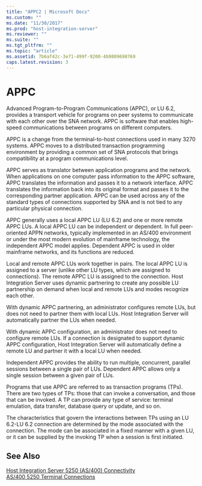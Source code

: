 ```yaml
---
title: "APPC2 | Microsoft Docs"
ms.custom: ""
ms.date: "11/30/2017"
ms.prod: "host-integration-server"
ms.reviewer: ""
ms.suite: ""
ms.tgt_pltfrm: ""
ms.topic: "article"
ms.assetid: 7b6af42c-3e71-499f-9200-4b9809698769
caps.latest.revision: 3
---
```

# APPC
Advanced Program-to-Program Communications (APPC), or LU 6.2, provides a transport vehicle for programs on peer systems to communicate with each other over the SNA network. APPC is software that enables high-speed communications between programs on different computers.  
  
 APPC is a change from the terminal-to-host connections used in many 3270 systems. APPC moves to a distributed transaction programming environment by providing a common set of SNA protocols that brings compatibility at a program communications level.  
  
 APPC serves as translator between application programs and the network. When applications on one computer pass information to the APPC software, APPC translates the information and passes it to a network interface. APPC translates the information back into its original format and passes it to the corresponding partner application. APPC can be used across any of the standard types of connections supported by SNA and is not tied to any particular physical connection.  
  
 APPC generally uses a local APPC LU (LU 6.2) and one or more remote APPC LUs. A local APPC LU can be independent or dependent. In full peer-oriented APPN networks, typically implemented in an AS/400 environment or under the most modern evolution of mainframe technology, the independent APPC model applies. Dependent APPC is used in older mainframe networks, and its functions are reduced.  
  
 Local and remote APPC LUs work together in pairs. The local APPC LU is assigned to a server (unlike other LU types, which are assigned to connections). The remote APPC LU is assigned to the connection. Host Integration Server uses dynamic partnering to create any possible LU partnership on demand when local and remote LUs and modes recognize each other.  
  
 With dynamic APPC partnering, an administrator configures remote LUs, but does not need to partner them with local LUs. Host Integration Server will automatically partner the LUs when needed.  
  
 With dynamic APPC configuration, an administrator does not need to configure remote LUs. If a connection is designated to support dynamic APPC configuration, Host Integration Server will automatically define a remote LU and partner it with a local LU when needed.  
  
 Independent APPC provides the ability to run multiple, concurrent, parallel sessions between a single pair of LUs. Dependent APPC allows only a single session between a given pair of LUs.  
  
 Programs that use APPC are referred to as transaction programs (TPs). There are two types of TPs: those that can invoke a conversation, and those that can be invoked. A TP can provide any type of service: terminal emulation, data transfer, database query or update, and so on.  
  
 The characteristics that govern the interactions between TPs using an LU 6.2-LU 6.2 connection are determined by the mode associated with the connection. The mode can be associated in a fixed manner with a given LU, or it can be supplied by the invoking TP when a session is first initiated.  
  
## See Also  
 [Host Integration Server 5250 (AS/400) Connectivity](../core/host-integration-server-5250-as-400-connectivity2.md)   
 [AS/400 5250 Terminal Connections](../core/as-400-5250-terminal-connections2.md)